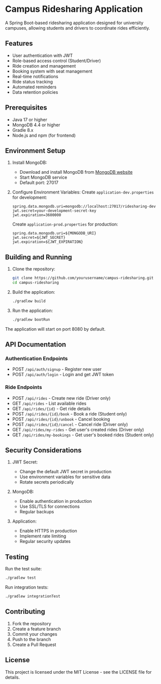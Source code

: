 # Campus Ridesharing Application

A Spring Boot-based ridesharing application designed for university campuses, allowing students and drivers to coordinate rides efficiently.

## Features

- User authentication with JWT
- Role-based access control (Student/Driver)
- Ride creation and management
- Booking system with seat management
- Real-time notifications
- Ride status tracking
- Automated reminders
- Data retention policies

## Prerequisites

- Java 17 or higher
- MongoDB 4.4 or higher
- Gradle 8.x
- Node.js and npm (for frontend)

## Environment Setup

1. Install MongoDB:
   - Download and install MongoDB from [MongoDB website](https://www.mongodb.com/try/download/community)
   - Start MongoDB service
   - Default port: 27017

2. Configure Environment Variables:
   Create `application-dev.properties` for development:
   ```properties
   spring.data.mongodb.uri=mongodb://localhost:27017/ridesharing-dev
   jwt.secret=your-development-secret-key
   jwt.expiration=3600000
   ```

   Create `application-prod.properties` for production:
   ```properties
   spring.data.mongodb.uri=${MONGODB_URI}
   jwt.secret=${JWT_SECRET}
   jwt.expiration=${JWT_EXPIRATION}
   ```

## Building and Running

1. Clone the repository:
   ```bash
   git clone https://github.com/yourusername/campus-ridesharing.git
   cd campus-ridesharing
   ```

2. Build the application:
   ```bash
   ./gradlew build
   ```

3. Run the application:
   ```bash
   ./gradlew bootRun
   ```

The application will start on port 8080 by default.

## API Documentation

### Authentication Endpoints

- POST `/api/auth/signup` - Register new user
- POST `/api/auth/login` - Login and get JWT token

### Ride Endpoints

- POST `/api/rides` - Create new ride (Driver only)
- GET `/api/rides` - List available rides
- GET `/api/rides/{id}` - Get ride details
- POST `/api/rides/{id}/book` - Book a ride (Student only)
- POST `/api/rides/{id}/unbook` - Cancel booking
- POST `/api/rides/{id}/cancel` - Cancel ride (Driver only)
- GET `/api/rides/my-rides` - Get user's created rides (Driver only)
- GET `/api/rides/my-bookings` - Get user's booked rides (Student only)

## Security Considerations

1. JWT Secret:
   - Change the default JWT secret in production
   - Use environment variables for sensitive data
   - Rotate secrets periodically

2. MongoDB:
   - Enable authentication in production
   - Use SSL/TLS for connections
   - Regular backups

3. Application:
   - Enable HTTPS in production
   - Implement rate limiting
   - Regular security updates

## Testing

Run the test suite:
```bash
./gradlew test
```

Run integration tests:
```bash
./gradlew integrationTest
```

## Contributing

1. Fork the repository
2. Create a feature branch
3. Commit your changes
4. Push to the branch
5. Create a Pull Request

## License

This project is licensed under the MIT License - see the LICENSE file for details. 